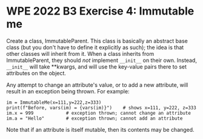 # WPE 2022 B3 Exercise 4: Immutable me

Create a class, ImmutableParent. This class is basically an abstract base class 
(but you don't have to define it explicitly as such); the idea is that other 
classes will inherit from it.  When a class inherits from ImmutableParent, they 
should *not* implement `__init__` on their own.  Instead, `__init__` will take 
**kwargs, and will use the key-value pairs there to set attributes on the object.

Any attempt to change an attribute's value, or to add a new attribute, will 
result in an exception being thrown. For example:

    im = ImmutableMe(x=111,y=222,z=333)
    print(f"Before, vars(im) = {vars(im)}")    # shows x=111, y=222, z=333
    im.x = 999            # exception thrown; cannot change an attribute
    im.a = "Hello"        # exception thrown; cannot add an attribute

Note that if an attribute is itself mutable, then its contents may be changed.

